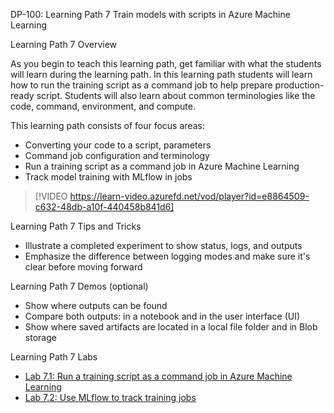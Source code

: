 DP-100: Learning Path 7 Train models with scripts in Azure Machine Learning

Learning Path 7 Overview

As you begin to teach this learning path, get familiar with what the students will learn during the learning path. In this learning path students will learn how to run the training script as a command job to help prepare production-ready script. Students will also learn about common terminologies like the code, command, environment, and compute.

This learning path consists of four focus areas:

- Converting your code to a script, parameters
- Command job configuration and terminology
- Run a training script as a command job in Azure Machine Learning
- Track model training with MLflow in jobs

> [!VIDEO https://learn-video.azurefd.net/vod/player?id=e8864509-c632-48db-a10f-440458b841d6]

Learning Path 7 Tips and Tricks

- Illustrate a completed experiment to show status, logs, and outputs 
- Emphasize the difference between logging modes and make sure it's clear before moving forward

Learning Path 7 Demos (optional)

- Show where outputs can be found
- Compare both outputs: in a notebook and in the user interface (UI)
- Show where saved artifacts are located in a local file folder and in Blob storage

Learning Path 7 Labs

- [Lab 7.1: Run a training script as a command job in Azure Machine Learning](https://microsoftlearning.github.io/mslearn-azure-ml/Instructions/08-Script-command-job.html)
- [Lab 7.2: Use MLflow to track training jobs](https://microsoftlearning.github.io/mslearn-azure-ml/Instructions/08-Script-mlflow-tracking.html)